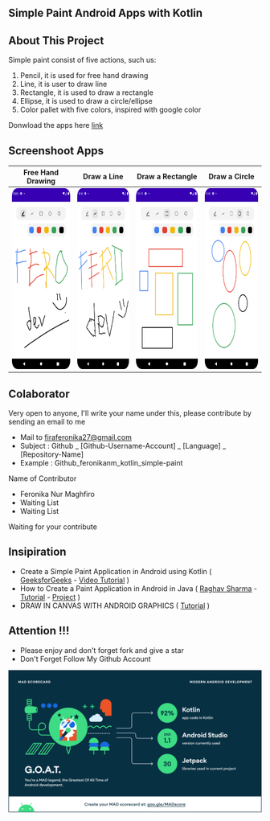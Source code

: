 ## Simple Paint Android Apps with Kotlin

## About This Project
Simple paint consist of five actions, such us:
1. Pencil, it is used for free hand drawing
2. Line, it is user to draw line
3. Rectangle, it is used to draw a rectangle
4. Ellipse, it is used to draw a circle/ellipse
5. Color pallet with five colors, inspired with google color

Donwload the apps here [link](https://drive.google.com/file/d/11SrHqBEjH-kYXpc8DcDnW3SgZT2MC81r/view?usp=sharing)

## Screenshoot Apps

|Free Hand Drawing |   Draw a Line              |   Draw a Rectangle    | Draw a Circle |
|:------------------:|:----------------------------:|:---------------------:|:-----------------:|
|<img width="200px" height="360px" src="docs/images/ss_pencil.png"> | <img width="200px" height="360px" src="docs/images/ss_line.png"> | <img width="200px" height="360px" src="docs/images/ss_rectangle.png"> | <img width="200px" height="360px" src="docs/images/ss_circle.png"> |

## Colaborator
Very open to anyone, I'll write your name under this, please contribute by sending an email to me

- Mail to firaferonika27@gmail.com
- Subject : Github _ [Github-Username-Account] _ [Language] _ [Repository-Name]
- Example : Github_feronikanm_kotlin_simple-paint

Name of Contributor 
- Feronika Nur Maghfiro
- Waiting List
- Waiting List

Waiting for your contribute

## Insipiration
- Create a Simple Paint Application in Android using Kotlin ( [GeeksforGeeks](https://www.youtube.com/channel/UC0RhatS1pyxInC00YKjjBqQ) - [Video Tutorial](https://www.youtube.com/watch?v=8mjv_iDSLcw) )
- How to Create a Paint Application in Android in Java ( [Raghav Sharma](https://github.com/raghavtilak) - [Tutorial](https://www.geeksforgeeks.org/how-to-create-a-paint-application-in-android/) - [Project](https://github.com/raghavtilak/Paint) )
- DRAW IN CANVAS WITH ANDROID GRAPHICS ( [Tutorial](https://learningprogramming.net/mobile/android/draw-in-canvas-with-android-graphics/) )

## Attention !!!
- Please enjoy and don't forget fork and give a star
- Don't Forget Follow My Github Account

![ScreenShoot Mad Score Apps](docs/images/mad_score.png?raw=true)
